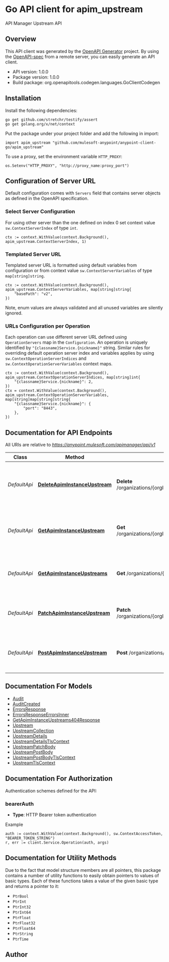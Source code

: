 # Go API client for apim_upstream

API Manager Upstream API

## Overview
This API client was generated by the [OpenAPI Generator](https://openapi-generator.tech) project.  By using the [OpenAPI-spec](https://www.openapis.org/) from a remote server, you can easily generate an API client.

- API version: 1.0.0
- Package version: 1.0.0
- Build package: org.openapitools.codegen.languages.GoClientCodegen

## Installation

Install the following dependencies:

```shell
go get github.com/stretchr/testify/assert
go get golang.org/x/net/context
```

Put the package under your project folder and add the following in import:

```golang
import apim_upstream "github.com/mulesoft-anypoint/anypoint-client-go/apim_upstream"
```

To use a proxy, set the environment variable `HTTP_PROXY`:

```golang
os.Setenv("HTTP_PROXY", "http://proxy_name:proxy_port")
```

## Configuration of Server URL

Default configuration comes with `Servers` field that contains server objects as defined in the OpenAPI specification.

### Select Server Configuration

For using other server than the one defined on index 0 set context value `sw.ContextServerIndex` of type `int`.

```golang
ctx := context.WithValue(context.Background(), apim_upstream.ContextServerIndex, 1)
```

### Templated Server URL

Templated server URL is formatted using default variables from configuration or from context value `sw.ContextServerVariables` of type `map[string]string`.

```golang
ctx := context.WithValue(context.Background(), apim_upstream.ContextServerVariables, map[string]string{
	"basePath": "v2",
})
```

Note, enum values are always validated and all unused variables are silently ignored.

### URLs Configuration per Operation

Each operation can use different server URL defined using `OperationServers` map in the `Configuration`.
An operation is uniquely identified by `"{classname}Service.{nickname}"` string.
Similar rules for overriding default operation server index and variables applies by using `sw.ContextOperationServerIndices` and `sw.ContextOperationServerVariables` context maps.

```golang
ctx := context.WithValue(context.Background(), apim_upstream.ContextOperationServerIndices, map[string]int{
	"{classname}Service.{nickname}": 2,
})
ctx = context.WithValue(context.Background(), apim_upstream.ContextOperationServerVariables, map[string]map[string]string{
	"{classname}Service.{nickname}": {
		"port": "8443",
	},
})
```

## Documentation for API Endpoints

All URIs are relative to *https://anypoint.mulesoft.com/apimanager/api/v1*

Class | Method | HTTP request | Description
------------ | ------------- | ------------- | -------------
*DefaultApi* | [**DeleteApimInstanceUpstream**](docs/DefaultApi.md#deleteapiminstanceupstream) | **Delete** /organizations/{orgId}/environments/{envId}/apis/{envApiId}/upstreams/{upstreamId} | Delete a specific Upstream of the given API Manager Instance
*DefaultApi* | [**GetApimInstanceUpstream**](docs/DefaultApi.md#getapiminstanceupstream) | **Get** /organizations/{orgId}/environments/{envId}/apis/{envApiId}/upstreams/{upstreamId} | Retrieve a specific upstream for a given API Manager instance
*DefaultApi* | [**GetApimInstanceUpstreams**](docs/DefaultApi.md#getapiminstanceupstreams) | **Get** /organizations/{orgId}/environments/{envId}/apis/{envApiId}/upstreams | Retrieve all upstreams of a given API Manager instance
*DefaultApi* | [**PatchApimInstanceUpstream**](docs/DefaultApi.md#patchapiminstanceupstream) | **Patch** /organizations/{orgId}/environments/{envId}/apis/{envApiId}/upstreams/{upstreamId} | Update a specific upstream in a given API Manager instance
*DefaultApi* | [**PostApimInstanceUpstream**](docs/DefaultApi.md#postapiminstanceupstream) | **Post** /organizations/{orgId}/environments/{envId}/apis/{envApiId}/upstreams | Creates an upstream for a given API Manager instance


## Documentation For Models

 - [Audit](docs/Audit.md)
 - [AuditCreated](docs/AuditCreated.md)
 - [ErrorsResponse](docs/ErrorsResponse.md)
 - [ErrorsResponseErrorsInner](docs/ErrorsResponseErrorsInner.md)
 - [GetApimInstanceUpstreams404Response](docs/GetApimInstanceUpstreams404Response.md)
 - [Upstream](docs/Upstream.md)
 - [UpstreamCollection](docs/UpstreamCollection.md)
 - [UpstreamDetails](docs/UpstreamDetails.md)
 - [UpstreamDetailsTlsContext](docs/UpstreamDetailsTlsContext.md)
 - [UpstreamPatchBody](docs/UpstreamPatchBody.md)
 - [UpstreamPostBody](docs/UpstreamPostBody.md)
 - [UpstreamPostBodyTlsContext](docs/UpstreamPostBodyTlsContext.md)
 - [UpstreamTlsContext](docs/UpstreamTlsContext.md)


## Documentation For Authorization


Authentication schemes defined for the API:
### bearerAuth

- **Type**: HTTP Bearer token authentication

Example

```golang
auth := context.WithValue(context.Background(), sw.ContextAccessToken, "BEARER_TOKEN_STRING")
r, err := client.Service.Operation(auth, args)
```


## Documentation for Utility Methods

Due to the fact that model structure members are all pointers, this package contains
a number of utility functions to easily obtain pointers to values of basic types.
Each of these functions takes a value of the given basic type and returns a pointer to it:

* `PtrBool`
* `PtrInt`
* `PtrInt32`
* `PtrInt64`
* `PtrFloat`
* `PtrFloat32`
* `PtrFloat64`
* `PtrString`
* `PtrTime`

## Author



